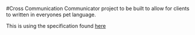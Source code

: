 #Cross Communication
Communicator project to be built to allow for clients to written in everyones
pet language.

This is using the specification found
[here](https://gitlab.com/maccoda/comms-spec)
